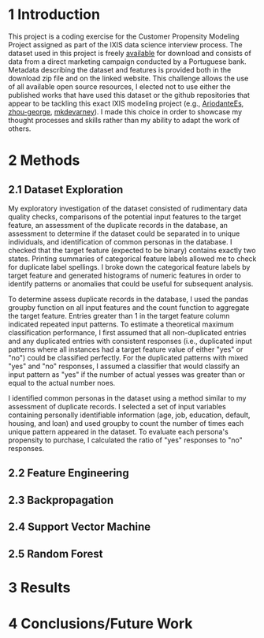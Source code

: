 # 1 Introduction
This project is a coding exercise for the Customer Propensity Modeling Project assigned as part of the IXIS data science interview process.  The dataset used in this project is freely [available](https://archive.ics.uci.edu/dataset/222/bank+marketing) for download and consists of data from a direct marketing campaign conducted by a Portuguese bank.  Metadata describing the dataset and features is provided both in the download zip file and on the linked website.  This challenge allows the use of all available open source resources, I elected not to use either the published works that have used this dataset or the github repositories that appear to be tackling this exact IXIS modeling project (e.g., [AriodanteEs](https://github.com/AriodanteEs/IXIS-Data-Science-Challenge/blob/master/ixis%20data%20science%20challenge%20presentation.pdf), [zhou-george](https://github.com/zhou-george/ixisdatasciencechallenge), [mkdevarney](https://github.com/mkdevarney/IXIS-Data-Science-Challenge-DeVarney/blob/main/IXISDataScienceChallenge_DeVarney.py)).  I made this choice in order to showcase my thought processes and skills rather than my ability to adapt the work of others.


# 2 Methods
## 2.1 Dataset Exploration
My exploratory investigation of the dataset consisted of rudimentary data quality checks, comparisons of the potential input features to the target feature, an assessment of the duplicate records in the database, an assessment to determine if the dataset could be separated in to unique individuals, and identification of common personas in the database. I checked that the target feature (expected to be binary) contains exactly two states. Printing summaries of categorical feature labels allowed me to check for duplicate label spellings. I broke down the categorical feature labels by target feature and generated histograms of numeric features in order to identify patterns or anomalies that could be useful for subsequent analysis.  

To determine assess duplicate records in the database, I used the pandas groupby function on all input features and the count function to aggregate the target feature.  Entries greater than 1 in the target feature column indicated repeated input patterns.  To estimate a theoretical maximum classification performance, I first assumed that all non-duplicated entries and any duplicated entries with consistent responses (i.e., duplicated input patterns where all instances had a target feature value of either "yes" or "no") could be classified perfectly.  For the duplicated patterns with mixed "yes" and "no" responses, I assumed a classifier that would classify an input pattern as "yes" if the number of actual yesses was greater than or equal to the actual number noes.

I identified common personas in the dataset using a method similar to my assessment of duplicate records.  I selected a set of input variables containing personally identifiable information (age, job, education, default, housing, and loan) and used groupby to count the number of times each unique pattern appeared in the dataset.  To evaluate each persona's propensity to purchase, I calculated the ratio of "yes" responses to "no" responses.

## 2.2 Feature Engineering

## 2.3 Backpropagation

## 2.4 Support Vector Machine

## 2.5 Random Forest

# 3 Results

# 4 Conclusions/Future Work
